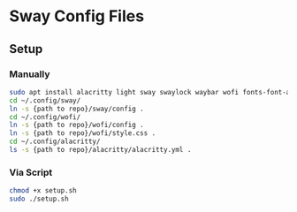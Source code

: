 # Sway Config Files

## Setup
### Manually
```bash
sudo apt install alacritty light sway swaylock waybar wofi fonts-font-awesome pulseaudio pavucontrol
cd ~/.config/sway/
ln -s {path to repo}/sway/config . 
cd ~/.config/wofi/
ln -s {path to repo}/wofi/config .
ln -s {path to repo}/wofi/style.css .
cd ~/.config/alacritty/
ls -s {path to repo}/alacritty/alacritty.yml .
```
### Via Script
```bash
chmod +x setup.sh
sudo ./setup.sh
```

